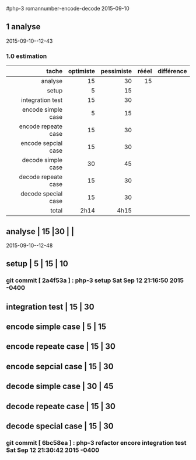 #php-3 romannumber-encode-decode 2015-09-10


## 1 analyse
 2015-09-10--12-43

### 1.0 estimation

  tache              | optimiste | pessimiste | rééel | différence
  ------------------:|----------:|-----------:|------:|----------
  analyse            | 15        |30          | 15      |
  setup              | 5        | 15
  integration test   | 15        | 30
  encode simple case | 5         | 15
  encode repeate case | 15       | 30
  encode sepcial case | 15       | 30
  decode simple case  | 30       | 45
  decode repeate case | 15       | 30
  decode special case | 15       | 30
  total              |  2h14     | 4h15           |       |


##  analyse            | 15        |30          |       |
2015-09-10--12-48

##  setup              | 5        | 15 | 10
### git commit [ 2a4f53a ] :  php-3 setup  Sat Sep 12 21:16:50 2015 -0400

##  integration test   | 15        | 30
##  encode simple case | 5         | 15
##  encode repeate case | 15       | 30
##  encode sepcial case | 15       | 30
##  decode simple case  | 30       | 45
##  decode repeate case | 15       | 30
##  decode special case | 15       | 30



<!-- ########### push lines ######### -->

  
### git commit [ 6bc58ea ] :  php-3 refactor encore integration test  Sat Sep 12 21:30:42 2015 -0400
